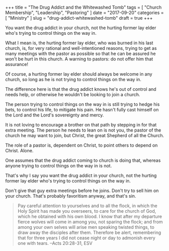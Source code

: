 +++
title = "The Drug Addict and the Whitewashed Tomb"
tags = [ "Church Membership", "Leadership", "Pastoring" ]
date = "2017-09-20"
categories = [
  "Ministry"
]
slug = "drug-addict-whitewashed-tomb"
draft = true
+++

You want the drug addict in your church, not the hurting former lay elder who's trying to control things on the way in.

What I mean is, the hurting former lay elder, who was burned in his last church, is, for very rational and well-intentioned reasons, trying to get as many meetings with the pastor as possible so that he can be assured he won't be hurt in this church. A warning to pastors: do not offer him that assurance!

Of course, a hurting former lay elder should always be welcome in any church, so long as he is not trying to control things on the way in.

The difference here is that the drug addict knows he's out of control and needs help, or otherwise he wouldn't be looking to join a church.

The person trying to control things on the way in is still trying to hedge his bets, to control his life, to mitigate his pain. He hasn't fully cast himself on the Lord and the Lord's sovereignty and mercy.

It is not loving to encourage a brother on that path by stepping in for that extra meeting. The person he needs to lean on is not you, the pastor of the church he may want to join, but Christ, the great Shepherd of all the Church.

The role of a pastor is, dependent on Christ, to point others to depend on Christ. Alone.

One assumes that the drug addict coming to church is doing that, whereas anyone trying to control things on the way in is not.

That's why I say you want the drug addict in your church, not the hurting former lay elder who's trying to control things on the way in.

Don't give that guy extra meetings before he joins. Don't try to sell him on your church. That's probably favoritism anyway, and that's sin.

> Pay careful attention to yourselves and to all the flock, in which the Holy Spirit has made you overseers, to care for the church of God, which he obtained with his own blood. I know that after my departure fierce wolves will come in among you, not sparing the flock; and from among your own selves will arise men speaking twisted things, to draw away the disciples after them. Therefore be alert, remembering that for three years I did not cease night or day to admonish every one with tears. –Acts 20:28-31, ESV
